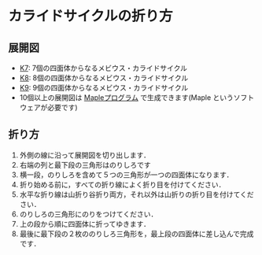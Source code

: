 # カライドサイクルの折り方


## 展開図

- [K7](paper-K7.pdf): 7個の四面体からなるメビウス・カライドサイクル
- [K8](paper-K8.pdf): 8個の四面体からなるメビウス・カライドサイクル
- [K9](paper-K9.pdf): 9個の四面体からなるメビウス・カライドサイクル
- 10個以上の展開図は [Mapleプログラム](../Kaleidocycle.mw) で生成できます(Maple というソフトウェアが必要です)

## 折り方

1. 外側の線に沿って展開図を切り出します．
2. 右端の列と最下段の三角形はのりしろです
3. 横一段，のりしろを含めて５つの三角形が一つの四面体になります．
4. 折り始める前に，すべての折り線によく折り目を付けてください．
5. 水平な折り線は山折り谷折り両方，それ以外は山折りの折り目を付けてください．
6. のりしろの三角形にのりをつけてください．
7. 上の段から順に四面体に折ってゆきます．
8. 最後に最下段の２枚ののりしろ三角形を，最上段の四面体に差し込んで完成です．
